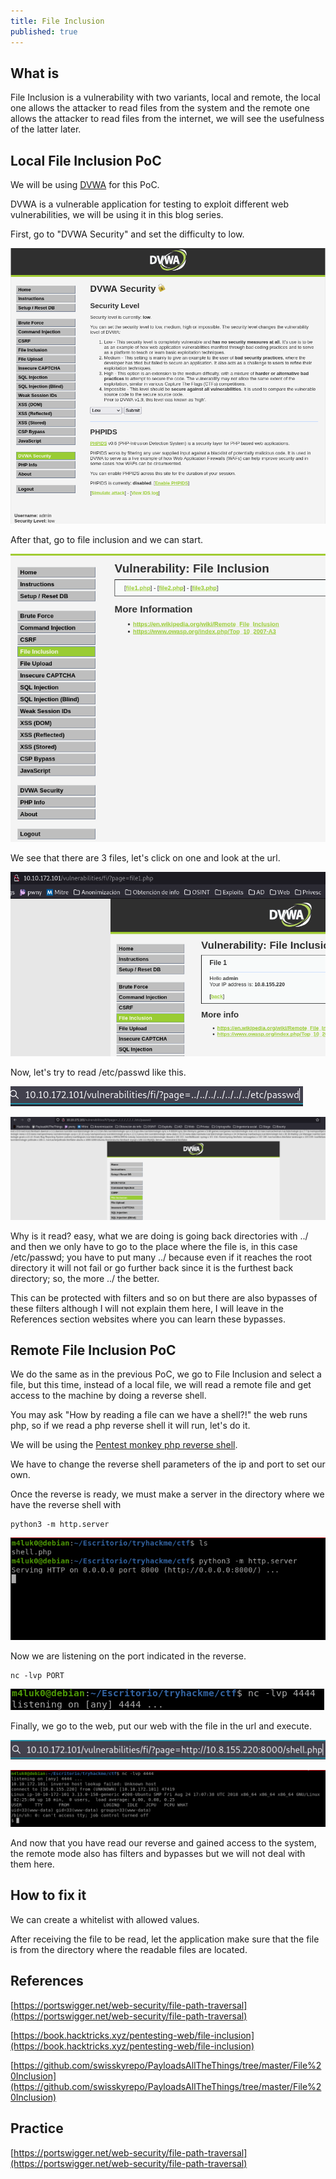 ```yaml
---
title: File Inclusion
published: true
---
```


## [](#header-2)What is

File Inclusion is a vulnerability with two variants, local and remote, the local one allows the attacker to read files from the system and the remote one allows the attacker to read files from the internet, we will see the usefulness of the latter later.

## [](#header-2)Local File Inclusion PoC

We will be using [DVWA](https://github.com/digininja/DVWA) for this PoC.

DVWA is a vulnerable application for testing to exploit different web vulnerabilities, we will be using it in this blog series.

First, go to "DVWA Security" and set the difficulty to low.

![](https://raw.githubusercontent.com/M4luk0/m4luk0.github.io/master/images/Command_Injection/1.png)

After that, go to file inclusion and we can start.

![](https://raw.githubusercontent.com/M4luk0/m4luk0.github.io/master/images/File_Inclusion/1.png)

We see that there are 3 files, let's click on one and look at the url.

![](https://raw.githubusercontent.com/M4luk0/m4luk0.github.io/master/images/File_Inclusion/2.png)

Now, let's try to read /etc/passwd like this.

![](https://raw.githubusercontent.com/M4luk0/m4luk0.github.io/master/images/File_Inclusion/3.png)

![](https://raw.githubusercontent.com/M4luk0/m4luk0.github.io/master/images/File_Inclusion/4.png)

Why is it read? easy, what we are doing is going back directories with ../ and then we only have to go to the place where the file is, in this case /etc/passwd; you have to put many ../ because even if it reaches the root directory it will not fail or go further back since it is the furthest back directory; so, the more ../ the better.

This can be protected with filters and so on but there are also bypasses of these filters although I will not explain them here, I will leave in the References section websites where you can learn these bypasses.

## [](#header-2)Remote File Inclusion PoC

We do the same as in the previous PoC, we go to File Inclusion and select a file, but this time, instead of a local file, we will read a remote file and get access to the machine by doing a reverse shell.

You may ask "How by reading a file can we have a shell?!" the web runs php, so if we read a php reverse shell it will run, let's do it.

We will be using the [Pentest monkey php reverse shell](https://github.com/pentestmonkey/php-reverse-shell).

We have to change the reverse shell parameters of the ip and port to set our own.

Once the reverse is ready, we must make a server in the directory where we have the reverse shell with

```shell
python3 -m http.server
```

![](https://raw.githubusercontent.com/M4luk0/m4luk0.github.io/master/images/File_Inclusion/5.png)

Now we are listening on the port indicated in the reverse.

```shell
nc -lvp PORT
```
![](https://raw.githubusercontent.com/M4luk0/m4luk0.github.io/master/images/File_Inclusion/8.png)

Finally, we go to the web, put our web with the file in the url and execute.

![](https://raw.githubusercontent.com/M4luk0/m4luk0.github.io/master/images/File_Inclusion/6.png)

![](https://raw.githubusercontent.com/M4luk0/m4luk0.github.io/master/images/File_Inclusion/7.png)

And now that you have read our reverse and gained access to the system, the remote mode also has filters and bypasses but we will not deal with them here.

## [](#header-2)How to fix it

We can create a whitelist with allowed values.

After receiving the file to be read, let the application make sure that the file is from the directory where the readable files are located.

## [](#header-2)References

[https://portswigger.net/web-security/file-path-traversal](https://portswigger.net/web-security/file-path-traversal)

[https://book.hacktricks.xyz/pentesting-web/file-inclusion](https://book.hacktricks.xyz/pentesting-web/file-inclusion)

[https://github.com/swisskyrepo/PayloadsAllTheThings/tree/master/File%20Inclusion](https://github.com/swisskyrepo/PayloadsAllTheThings/tree/master/File%20Inclusion)

## [](#header-2)Practice

[https://portswigger.net/web-security/file-path-traversal](https://portswigger.net/web-security/file-path-traversal)
